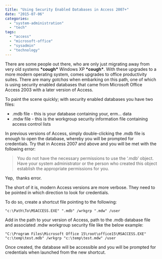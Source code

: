 ```yaml
---
title: "Using Security Enabled Databases in Access 2007+"
date: "2015-07-06"
categories: 
  - "system-administration"
  - "tech"
tags: 
  - "access"
  - "microsoft-office"
  - "sysadmin"
  - "technology"
---
```


There are some people out there, who are only just migrating away from very old systems **\*cough\*** Windows XP **\*cough\***. With these upgrades to a more modern operating system, comes upgrades to office productivity suites. There are many _gotchas_ when embarking on this path, one of which is using security enabled databases that came from Microsoft Office Access 2003 with a later version of Access.

To paint the scene quickly; with security enabled databases you have two files:

- .mdb file - this is your database containing your, erm... data
- .mdw file - this is the workgroup security information file containing access control lists

In previous versions of Access, simply double-clicking the .mdb file is enough to open the database, whereby you will be prompted for credentials. Try that in Access 2007 and above and you will be met with the following error:

> You do not have the necessary permissions to use the ‘.mdb’ object. Have your system administrator or the person who created this object establish the appropriate permissions for you.

Yep,  thanks error.

The short of it is, modern Access versions are more verbose. They need to be pointed in which direction to look for credentials.

To do so, create a shortcut file pointing to the following:

```plain
"c:\Path\To\MSACCESS.EXE" ".mdb" /wrkgrp ".mdw" /user
```

Add in the path to your version of Access, path to the .mdb database file and associated .mdw workgroup security file like the below example:

```plain
"C:\Program Files\Microsoft Office 15\root\office15\MSACCESS.EXE" "c:\temp\test.mdb" /wrkgrp "c:\temp\test.mdw" /user
```

Once created, the database will be accessible and you will be prompted for credentials when launched from the new shortcut.

